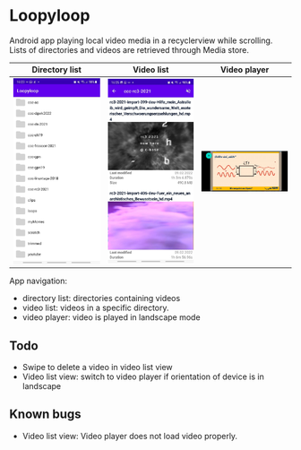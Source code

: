 # Loopyloop

Android app playing local video media in a recyclerview while scrolling. Lists of directories and
videos are retrieved through Media store.

| Directory list | Video list | Video player |
| --- | --- | --- |
| [<img src="images/directories-sm.jpg" width=160>](images/directories-sm.jpg) | [<img src="images/videos-sm.jpg" width=160>](images/videos-sm.jpg) | [<img src="images/video-sm.jpg" width=160>](images/video-sm.jpg) |

App navigation:
- directory list: directories containing videos
- video list: videos in a specific directory.
- video player: video is played in landscape mode

## Todo
- Swipe to delete a video in video list view
- Video list view: switch to video player if orientation of device is in landscape

## Known bugs
- Video list view: Video player does not load video properly.